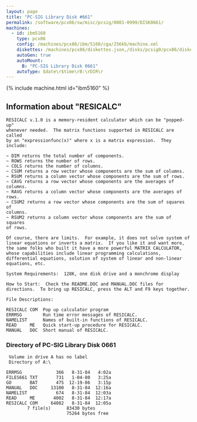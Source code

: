```yaml
---
layout: page
title: "PC-SIG Library Disk #661"
permalink: /software/pcx86/sw/misc/pcsig/0001-0999/DISK0661/
machines:
  - id: ibm5160
    type: pcx86
    config: /machines/pcx86/ibm/5160/cga/256kb/machine.xml
    diskettes: /machines/pcx86/diskettes.json,/disks/pcsig0/pcx86/diskettes.json
    autoGen: true
    autoMount:
      B: "PC-SIG Library Disk 0661"
    autoType: $date\r$time\rB:\rDIR\r
---
```


{% include machine.html id="ibm5160" %}

## Information about "RESICALC"

    RESICALC v.1.0 is a memory-resident calculator which can be "popped-up"
    whenever needed.  The matrix functions supported in RESICALC are called
    by an "expressionfunc(x)" where x is a matrix expression.  They
    include:
    
    ~ DIM returns the total number of components.
    ~ ROWS returns the number of rows.
    ~ COLS returns the number of columns.
    ~ CSUM returns a row vector whose components are the sum of columns.
    ~ RSUM returns a column vector whose components are the sum of rows.
    ~ CAVG returns a row vector whose components are the averages of
    columns.
    ~ RAVG returns a column vector whose components are the averages of
    rows.
    ~ CSUM2 returns a row vector whose components are the sum of squares of
    columns.
    ~ RSUM2 returns a column vector whose components are the sum of squares
    of rows.
    
    Of course, there are limits.  For example, it does not solve system of
    linear equations or inverts a matrix.  If you like it and want more,
    the same folks who built it have a more powerful MATRIX CALCULATOR,
    whose capabilities include linear programming calculations,
    differential equations, solution of system of linear and non-linear
    equations, etc.
    
    System Requirements:  128K, one disk drive and a monchrome display
    
    How to Start:  Check the README.DOC and MANUAL.DOC files for
    directions.  To bring up RESICALC, press the ALT and F9 keys together.
    
    File Descriptions:
    
    RESICALC COM  Pop up calculator program
    ERRMSG        Run time error messages of RESICALC.
    NAMELIST      Names of built-in functions of RESICALC.
    READ     ME   Quick start-up procedure for RESICALC.
    MANUAL   DOC  Short manual of RESICALC.

### Directory of PC-SIG Library Disk 0661

     Volume in drive A has no label
     Directory of A:\

    ERRMSG             366   8-31-84   4:02a
    FILES661 TXT       731   1-04-80   3:25a
    GO       BAT       475  12-19-86   3:15p
    MANUAL   DOC     13100   8-31-84  12:16a
    NAMELIST           674   8-31-84  12:03a
    READ     ME       4002   8-31-84  12:17a
    RESICALC COM     64082   8-31-84  12:05a
            7 file(s)      83430 bytes
                           75264 bytes free
